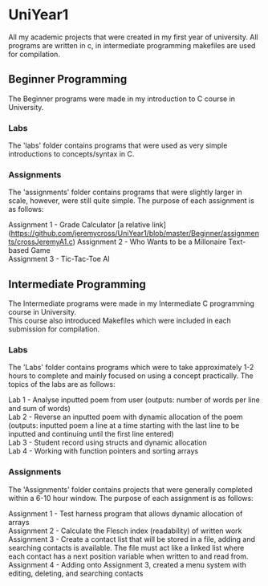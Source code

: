 # UniYear1
All my academic projects that were created in my first year of university.
All programs are written in c, in intermediate programming makefiles are used for compilation.  
  
## Beginner Programming 
The Beginner programs were made in my introduction to C course in University.  

### Labs
The 'labs' folder contains programs that were used as very simple introductions to concepts/syntax in C.

### Assignments
The 'assignments' folder contains programs that were slightly larger in scale, however, were still quite simple. The purpose of each assignment is as follows:   
  
Assignment 1 - Grade Calculator [a relative link] (https://github.com/jeremycross/UniYear1/blob/master/Beginner/assignments/crossJeremyA1.c)
Assignment 2 - Who Wants to be a Millonaire Text-based Game  
Assignment 3 - Tic-Tac-Toe AI  
  
## Intermediate Programming  
The Intermediate programs were made in my Intermediate C programming course in University.  
This course also introduced Makefiles which were included in each submission for compilation. 
### Labs
The 'Labs' folder contains programs which were to take approximately 1-2 hours to complete and mainly focused on using a concept practically. The topics of the labs are as follows:  
  
Lab 1 - Analyse inputted poem from user (outputs: number of words per line and sum of words)  
Lab 2 - Reverse an inputted poem with dynamic allocation of the poem (outputs: inputted poem a line at a time starting with the last line to be inputted and continuing until the first line entered)  
Lab 3 - Student record using structs and dynamic allocation  
Lab 4 - Working with function pointers and sorting arrays  
  
### Assignments
The 'Assignments' folder contains projects that were generally completed within a 6-10 hour window. The purpose of each assignment is as follows:  
  
Assignment 1 - Test harness program that allows dynamic allocation of arrays   
Assignment 2 - Calculate the Flesch index (readability) of written work  
Assignment 3 - Create a contact list that will be stored in a file, adding and searching contacts is available. The file must act like a linked list where each contact has a next position variable when written to and read from.  
Assignment 4 - Adding onto Assignment 3, created a menu system with editing, deleting, and searching contacts  
